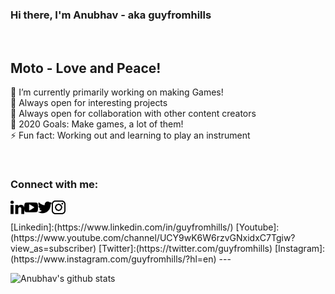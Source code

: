 ### Hi there, I'm Anubhav - aka guyfromhills 
<br/>

## Moto - Love and Peace! <br/>
🔭 I’m currently primarily working on making Games!<br/>
🌱 Always open for interesting projects <br/>
👯 Always open for collaboration with other content creators <br/>
🥅 2020 Goals: Make games, a lot of them! <br/>
⚡ Fun fact: Working out and learning to play an instrument <br/>
 
 <br/>
 
### Connect with me:
<img align="left" width="22px" src="images/linkedin-letters.svg">    
<img align="left" width="22px" src="images/youtube-logo.svg">
<img align="left" width="22px" src="images/twitter-black-shape.svg">
<img align="left" width="22px" src="images/instagram-logo.svg">


<br/>
<br/>
[Linkedin]:(https://www.linkedin.com/in/guyfromhills/)
[Youtube]:(https://www.youtube.com/channel/UCY9wK6W6rzvGNxidxC7Tgiw?view_as=subscriber)
[Twitter]:(https://twitter.com/guyfromhills) 
[Instagram]:(https://www.instagram.com/guyfromhills/?hl=en)  
---

![Anubhav's github stats](https://github-readme-stats.vercel.app/api?username=guyfromhills&show_icons=true&theme=dracula)
